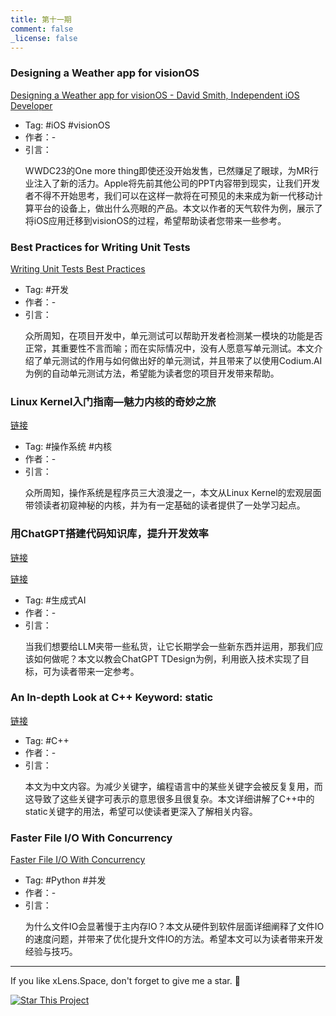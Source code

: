 ```yaml
---
title: 第十一期
comment: false
_license: false
---
```


### Designing a Weather app for visionOS

[Designing a Weather app for visionOS - David Smith, Independent iOS Developer](http://david-smith.org/blog/2023/07/12/design-notes-40)

- Tag: #iOS #visionOS
- 作者：-
- 引言：
    <p>WWDC23的One more thing即使还没开始发售，已然赚足了眼球，为MR行业注入了新的活力。Apple将先前其他公司的PPT内容带到现实，让我们开发者不得不开始思考，我们可以在这样一款将在可预见的未来成为新一代移动计算平台的设备上，做出什么亮眼的产品。本文以作者的天气软件为例，展示了将iOS应用迁移到visionOS的过程，希望帮助读者您带来一些参考。</p>

### Best Practices for Writing Unit Tests

[Writing Unit Tests Best Practices](https://www.codium.ai/blog/best-practices-for-writing-unit-tests/)

- Tag: #开发 
- 作者：-
- 引言：
    <p>众所周知，在项目开发中，单元测试可以帮助开发者检测某一模块的功能是否正常，其重要性不言而喻；而在实际情况中，没有人愿意写单元测试。本文介绍了单元测试的作用与如何做出好的单元测试，并且带来了以使用Codium.AI为例的自动单元测试方法，希望能为读者您的项目开发带来帮助。</p>

### Linux Kernel入门指南—魅力内核的奇妙之旅

[链接](https://mp.weixin.qq.com/s/kDiBBFXuYIbGNyJrS1GEuw)

- Tag: #操作系统 #内核
- 作者：-
- 引言：
    <p>众所周知，操作系统是程序员三大浪漫之一，本文从Linux Kernel的宏观层面带领读者初窥神秘的内核，并为有一定基础的读者提供了一处学习起点。</p>

### 用ChatGPT搭建代码知识库，提升开发效率

[链接](https://mp.weixin.qq.com/s/MpF9xBHYjgnCHNkFn1AsOA)

[链接](https://mp.weixin.qq.com/s?__biz=MjM5ODYwMjI2MA==&mid=2649779727&idx=1&sn=a70c679b52394a311615306ee7013604&chksm=beccfd7489bb7462006d9f0530c11ebafecf928e313d2f03c1394ffc17162da543b9f6cc2266&scene=132#wechat_redirect)

- Tag: #生成式AI 
- 作者：-
- 引言：
    <p>当我们想要给LLM夹带一些私货，让它长期学会一些新东西并运用，那我们应该如何做呢？本文以教会ChatGPT TDesign为例，利用嵌入技术实现了目标，可为读者带来一定参考。</p>

### An In-depth Look at C++ Keyword: static

[链接](https://mp.weixin.qq.com/s/GEBi8sEjRLWeUlYu4kgDAA)

- Tag: #C++
- 作者：-
- 引言：
    <p>本文为中文内容。为减少关键字，编程语言中的某些关键字会被反复复用，而这导致了这些关键字可表示的意思很多且很复杂。本文详细讲解了C++中的static关键字的用法，希望可以使读者更深入了解相关内容。</p>

### Faster File I/O With Concurrency

[Faster File I/O With Concurrency](https://superfastpython.com/faster-file-io-with-concurrency/)

- Tag: #Python #并发
- 作者：-
- 引言：
    <p>为什么文件IO会显著慢于主内存IO？本文从硬件到软件层面详细阐释了文件IO的速度问题，并带来了优化提升文件IO的方法。希望本文可以为读者带来开发经验与技巧。</p>

---

If you like xLens.Space, don't forget to give me a star. :star2:

[![Star This Project](https://img.shields.io/github/stars/xLensSpace/xlensspace.github.io?label=Stars&style=social)](https://github.com/xLensSpace/xlensspace.github.io)
